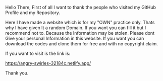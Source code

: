 Hello There,
First of all I want to thank the people who visited my GitHub Profile and my Repository.

Here I have made a website which is for my "OWN" practice only. Thats why I have given It a random Domain.
If you want you can fill it but I recommend not to. Because the Information may be stolen.
Please dont Give your personal Information in this website.
If you want you can download the codes and clone them for free and with no copyright claim.

If you want to visit is the link is:

https://angry-swirles-32184c.netlify.app/



Thank you.
